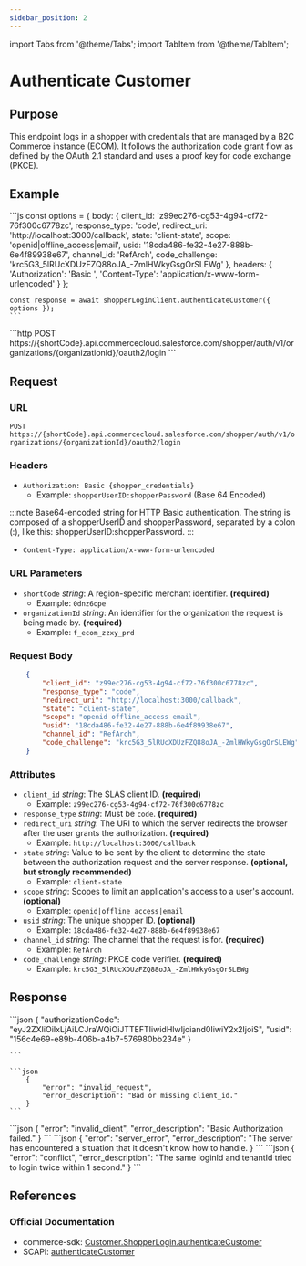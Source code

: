 ```yaml
---
sidebar_position: 2
---
```


import Tabs from '@theme/Tabs';
import TabItem from '@theme/TabItem';

# Authenticate Customer

## Purpose

This endpoint logs in a shopper with credentials that are managed by a B2C Commerce instance (ECOM). It follows the authorization code grant flow as defined by the OAuth 2.1 standard and uses a proof key for code exchange (PKCE).

## Example

<Tabs>
  <TabItem value="commerce-sdk" label="Commerce SDK">
    ```js
    const options = {
      body: {
        client_id: 'z99ec276-cg53-4g94-cf72-76f300c6778zc',
        response_type: 'code',
        redirect_uri: 'http://localhost:3000/callback',
        state: 'client-state',
        scope: 'openid|offline_access|email',
        usid: '18cda486-fe32-4e27-888b-6e4f89938e67',
        channel_id: 'RefArch',
        code_challenge: 'krc5G3_5lRUcXDUzFZQ88oJA_-ZmlHWkyGsgOrSLEWg'
      },
      headers: {
        'Authorization': 'Basic <Base64 encoded shopperUserID:shopperPassword>',
        'Content-Type': 'application/x-www-form-urlencoded'
      }
    };

    const response = await shopperLoginClient.authenticateCustomer({ options });
    ```
  </TabItem>
  <TabItem value="scapi" label="SCAPI">
    ```http
    POST https://{shortCode}.api.commercecloud.salesforce.com/shopper/auth/v1/organizations/{organizationId}/oauth2/login
    ```
  </TabItem>
</Tabs>

## Request

### URL

``POST https://{shortCode}.api.commercecloud.salesforce.com/shopper/auth/v1/organizations/{organizationId}/oauth2/login``

### Headers
- ``Authorization: Basic {shopper_credentials}``
    - Example: ``shopperUserID:shopperPassword`` (Base 64 Encoded)

:::note
    Base64-encoded string for HTTP Basic authentication. The string is composed of a shopperUserID and shopperPassword, separated by a colon (:), like this: shopperUserID:shopperPassword.
:::
- ``Content-Type: application/x-www-form-urlencoded``

### URL Parameters

- ``shortCode`` *string*: A region-specific merchant identifier. **(required)**
  - Example: ``0dnz6ope``
- ``organizationId`` *string*: An identifier for the organization the request is being made by. **(required)**
  - Example: `f_ecom_zzxy_prd`

### Request Body

```json
    {
        "client_id": "z99ec276-cg53-4g94-cf72-76f300c6778zc",
        "response_type": "code",
        "redirect_uri": "http://localhost:3000/callback",
        "state": "client-state",
        "scope": "openid offline_access email",
        "usid": "18cda486-fe32-4e27-888b-6e4f89938e67",
        "channel_id": "RefArch",
        "code_challenge": "krc5G3_5lRUcXDUzFZQ88oJA_-ZmlHWkyGsgOrSLEWg"
    }
```

### Attributes

- ``client_id`` *string*: The SLAS client ID. **(required)**
  - Example: `z99ec276-cg53-4g94-cf72-76f300c6778zc`
- ``response_type`` *string*: Must be `code`. **(required)**
- ``redirect_uri`` *string*: The URI to which the server redirects the browser after the user grants the authorization. **(required)**
  - Example: `http://localhost:3000/callback`
- ``state`` *string*: Value to be sent by the client to determine the state between the authorization request and the server response. **(optional, but strongly recommended)**
  - Example: `client-state`
- ``scope`` *string*: Scopes to limit an application's access to a user's account. **(optional)**
  - Example: `openid|offline_access|email`
- ``usid`` *string*: The unique shopper ID. **(optional)**
  - Example: `18cda486-fe32-4e27-888b-6e4f89938e67`
- ``channel_id`` *string*: The channel that the request is for. **(required)**
  - Example: `RefArch`
- ``code_challenge`` *string*: PKCE code verifier. **(required)**
  - Example: `krc5G3_5lRUcXDUzFZQ88oJA_-ZmlHWkyGsgOrSLEWg`

## Response

<Tabs>
  <TabItem value="303" label="303">
    ```json
        {
            "authorizationCode": "eyJ2ZXIiOiIxLjAiLCJraWQiOiJTTEFTIiwidHlwIjoiand0IiwiY2x2IjoiS",
            "usid": "156c4e69-e89b-406b-a4b7-576980bb234e"              
        }

    ```
  </TabItem>
  <TabItem value="400" label="400">

    ```json
        {
            "error": "invalid_request",
            "error_description": "Bad or missing client_id."
        }
    ```
  </TabItem>

  <TabItem value="401" label="401">
    ```json
    {
        "error": "invalid_client",
        "error_description": "Basic Authorization failed."
    }
    ```
  </TabItem>
  <TabItem value="500" label="500">
    ```json
       {
            "error": "server_error",
            "error_description": "The server has encountered a situation that it doesn't know how to handle.
        }
    ```
  </TabItem>
   <TabItem value="409" label="409">
    ```json
    {
        "error": "conflict",
        "error_description": "The same loginId and tenantId tried to login twice within 1 second."
    }
    ```
  </TabItem>
</Tabs>

## References

### Official Documentation
- commerce-sdk: [Customer.ShopperLogin.authenticateCustomer](https://salesforcecommercecloud.github.io/commerce-sdk/classes/customer.shopperlogin.html#authenticatecustomer)
- SCAPI: [authenticateCustomer](https://developer.salesforce.com/docs/commerce/commerce-api/references/shopper-login?meta=authenticateCustomer)


